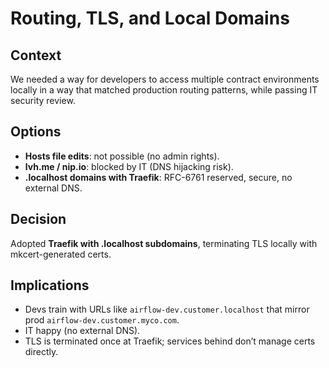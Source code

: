 # Routing, TLS, and Local Domains

## Context
We needed a way for developers to access multiple contract environments locally in a way that matched production routing patterns, while passing IT security review.

## Options
- **Hosts file edits**: not possible (no admin rights).
- **lvh.me / nip.io**: blocked by IT (DNS hijacking risk).
- **.localhost domains with Traefik**: RFC-6761 reserved, secure, no external DNS.

## Decision
Adopted **Traefik with .localhost subdomains**, terminating TLS locally with mkcert-generated certs.

## Implications
- Devs train with URLs like `airflow-dev.customer.localhost` that mirror prod `airflow-dev.customer.myco.com`.
- IT happy (no external DNS).
- TLS is terminated once at Traefik; services behind don’t manage certs directly.

